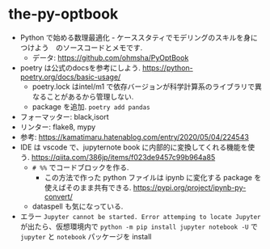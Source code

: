 # the-py-optbook
- Python で始める数理最適化 - ケーススタティでモデリングのスキルを身につけよう　のソースコードとメモです.
  - データ: https://github.com/ohmsha/PyOptBook
- poetry は公式のdocsを参考にしよう. https://python-poetry.org/docs/basic-usage/
  - poetry.lock はintel/m1 で依存バージョンが科学計算系のライブラリで異なることがあるから管理しない.
  - package を追加. `poetry add pandas`
- フォーマッター: black,isort
- リンター: flake8, mypy
- 参考: https://kamatimaru.hatenablog.com/entry/2020/05/04/224543
- IDE は vscode で、jupyternote book に内部的に変換してくれる機能を使う. https://qiita.com/386jp/items/f023de9457c99b964a85
  - `# %%` でコードブロックを作る.
    - この方法で作った python ファイルは ipynb に変化する package を使えばそのまま共有できる. https://pypi.org/project/ipynb-py-convert/
  - dataspell も気になっている.
- エラー `Jupyter cannot be started. Error attemping to locate Jupyter` が出たら、仮想環境内で `python -m pip install jupyter notebook -U` で `jupyter` と `notebook` パッケージを install